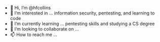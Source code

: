 - 👋 Hi, I’m @hfcollins
- 👀 I’m interested in ... information security, pentesting, and learning to code
- 🌱 I’m currently learning ... pentesting skills and studying a CS degree
- 💞️ I’m looking to collaborate on ...
- 📫 How to reach me ...

<!---
hfcollins/hfcollins is a ✨ special ✨ repository because its `README.md` (this file) appears on your GitHub profile.
You can click the Preview link to take a look at your changes.
--->
